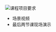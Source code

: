![课程项目要求](https://chillcharlie-img.oss-cn-hangzhou.aliyuncs.com/image%2F2023%2F10%2F31%2F14f9b09d136c71cb9f831bb5632017f4_%E8%AF%BE%E7%A8%8B%E9%A1%B9%E7%9B%AE%E8%A6%81%E6%B1%82.jpg)

- 场景视频
- 最后两节课现场演示

